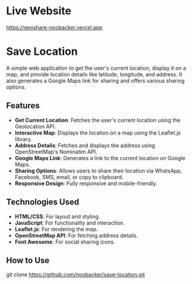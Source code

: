 # Live Website
https://geoshare-noobacker.vercel.app

# Save Location

A simple web application to get the user's current location, display it on a map, and provide location details like latitude, longitude, and address. It also generates a Google Maps link for sharing and offers various sharing options.

## Features

- **Get Current Location**: Fetches the user's current location using the Geolocation API.
- **Interactive Map**: Displays the location on a map using the Leaflet.js library.
- **Address Details**: Fetches and displays the address using OpenStreetMap's Nominatim API.
- **Google Maps Link**: Generates a link to the current location on Google Maps.
- **Sharing Options**: Allows users to share their location via WhatsApp, Facebook, SMS, email, or copy to clipboard.
- **Responsive Design**: Fully responsive and mobile-friendly.

## Technologies Used

- **HTML/CSS**: For layout and styling.
- **JavaScript**: For functionality and interaction.
- **Leaflet.js**: For rendering the map.
- **OpenStreetMap API**: For fetching address details.
- **Font Awesome**: For social sharing icons.

## How to Use

   git clone https://github.com/noobacker/save-location.git
